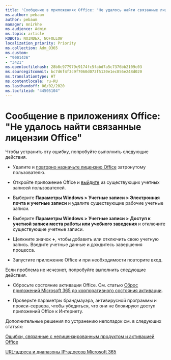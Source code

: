 ```yaml
---
title: 'Сообщение в приложениях Office: "Не удалось найти связанные лицензии Office"'
ms.author: pebaum
author: pebaum
manager: mnirkhe
ms.audience: Admin
ms.topic: article
ROBOTS: NOINDEX, NOFOLLOW
localization_priority: Priority
ms.collection: Adm_O365
ms.custom:
- "9001426"
- "3421"
ms.openlocfilehash: 28b8c977979c9174fc5fabd7a5c7376bb2109c03
ms.sourcegitcommit: bc7d6f4f3c9f7060d073f5130e1ec856e248d020
ms.translationtype: HT
ms.contentlocale: ru-RU
ms.lasthandoff: 06/02/2020
ms.locfileid: "44505104"
---
```

# <a name="office-apps-message---couldnt-find-office-licenses-associated"></a>Сообщение в приложениях Office: "Не удалось найти связанные лицензии Office"

Чтобы устранить эту ошибку, попробуйте выполнить следующие действия.

- Удалите и [повторно назначьте лицензию Office](https://docs.microsoft.com/microsoft-365/admin/manage/assign-licenses-to-users) затронутому пользователю.

- Откройте приложение Office и [выйдите](https://support.office.com/article/sign-out-of-office-5a20dc11-47e9-4b6f-945d-478cb6d92071) из существующих учетных записей пользователей.

- Выберите **Параметры Windows > Учетные записи > Электронная почта и учетные записи** и удалите существующие рабочие учетные записи.

- Выберите **Параметры Windows > Учетные записи > Доступ к учетной записи места работы или учебного заведения** и отключите существующие учетные записи.

- Щелкните значок **+**, чтобы добавить или отключить свою учетную запись. Введите учетные данные и дождитесь завершения процесса.

- Запустите приложение Office и при необходимости повторите вход.

Если проблема не исчезнет, попробуйте выполнить следующие действия.

- Сбросьте состояние активации Office. См. статью [Сброс приложений Microsoft 365 до корпоративного состояния активации](https://docs.microsoft.com/office365/troubleshoot/activation/reset-office-365-proplus-activation-state).

- Проверьте параметры брандмауэра, антивирусной программы и прокси-сервера, чтобы убедиться, что они не блокируют доступ приложений Office к Интернету. 

Дополнительные решения по устранению неполадок см. в следующих статьях:

[Ошибки, связанные с нелицензированным продуктом и активацией Office](https://support.office.com/Article/0d23d3c0-c19c-4b2f-9845-5344fedc4380?wt.mc_id=Alchemy_ClientDIA)

[URL-адреса и диапазоны IP-адресов Microsoft 365](https://docs.microsoft.com/office365/enterprise/urls-and-ip-address-ranges)
